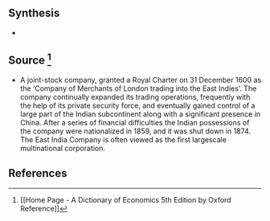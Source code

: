 ## Synthesis
- 
## Source [^1]
- A joint-stock company, granted a Royal Charter on 31 December 1600 as the ‘Company of Merchants of London trading into the East Indies’. The company continually expanded its trading operations, frequently with the help of its private security force, and eventually gained control of a large part of the Indian subcontinent along with a significant presence in China. After a series of financial difficulties the Indian possessions of the company were nationalized in 1859, and it was shut down in 1874. The East India Company is often viewed as the first largescale multinational corporation.
## References

[^1]: [[Home Page - A Dictionary of Economics 5th Edition by Oxford Reference]]